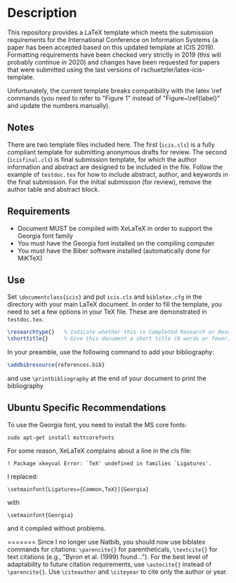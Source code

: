 # Description
This repository provides a LaTeX template
which meets the submission requirements for the International Conference on
Information Systems (a paper has been accepted based on this updated template at ICIS 2019).
Formatting requirements have been checked very strictly in 2019 (this will probably
continue in 2020) and changes have been requested for papers that were submitted
using the last versions of rschuetzler/latex-icis-template.

Unfortunately, the current template breaks compatibility
with the latex \\ref commands (you need to refer to "Figure 1" instead of
"Figure~\\ref{label}" and update the numbers manually).


## Notes

There are two template files included here. The first (`icis.cls`) is a fully compliant
template for submitting anonymous drafts for review. The second (`icisfinal.cls`) is final
submission template, for which the author information and abstract are designed to be
included in the file. Follow the example of `testdoc.tex` for how to include abstract,
author, and keywords in the final submission. For the initial submission (for review),
remove the author table and abstract block.

## Requirements
* Document MUST be compiled with XeLaTeX in order to support the Georgia font
family
* You must have the Georgia font installed on the compiling computer
* You must have the Biber software installed (automatically done for MiKTeX)

## Use
Set `\documentclass{icis}` and put `icis.cls` and `biblatex.cfg` in the directory with
your main LaTeX document. In order to fill the template, you need to set a few
options in your TeX file. These are demonstrated in `testdoc.tex`.

```latex
\researchtype{}   % Indicate whether this is Completed Research or Research in Progress
\shorttitle{}     % Give this document a short title (8 words or fewer)
```
In your preamble, use the following command to add your bibliography:

```latex
\addbibresource{references.bib}
```

and use `\printbibliography` at the end of your document to print the bibliography

## Ubuntu Specific Recommendations

To use the Georgia font, you need to install the MS core fonts:

    sudo apt-get install msttcorefonts

For some reason, XeLaTeX complains about a line in the cls file:

    ! Package xkeyval Error: `TeX' undefined in families `Ligatures'.

I replaced:

    \setmainfont[Ligatures={Common,TeX}]{Georgia}

with

    \setmainfont{Georgia}

and it compiled without problems.

=======
Since I no longer use Natbib, you should now use biblatex commands for
citations: `\parencite{}` for parentheticals, `\textcite{}` for text citations
(e.g., "Byron et al. (1999) found..."). For the best level of adaptability to
future citation requirements, use `\autocite{}` instead of `\parencite{}`. Use
`\citeauthor` and `\citeyear` to cite only the author or year.
